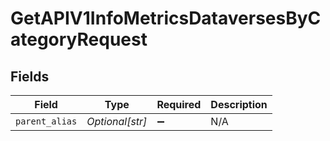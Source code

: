 # GetAPIV1InfoMetricsDataversesByCategoryRequest


## Fields

| Field              | Type               | Required           | Description        |
| ------------------ | ------------------ | ------------------ | ------------------ |
| `parent_alias`     | *Optional[str]*    | :heavy_minus_sign: | N/A                |